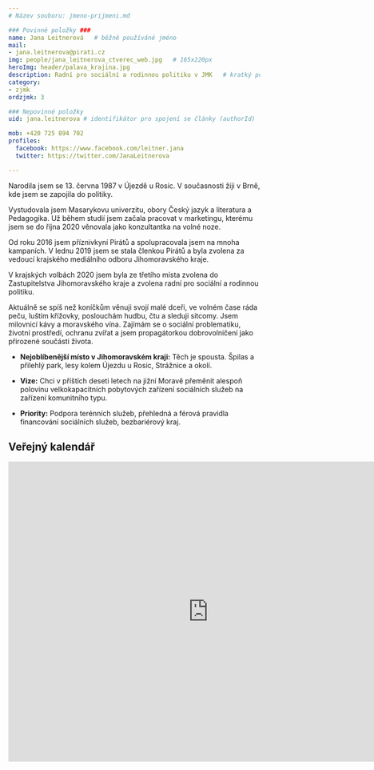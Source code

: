 ```yaml
---
# Název souboru: jmeno-prijmeni.md

### Povinné položky ###
name: Jana Leitnerová  	# běžně používáné jméno
mail:
- jana.leitnerova@pirati.cz
img: people/jana_leitnerova_ctverec_web.jpg   # 165x220px
heroImg: header/palava_krajina.jpg
description: Radní pro sociální a rodinnou politiku v JMK  	# kratký popis, max 160 znaků
category:  
- zjmk
ordzjmk: 3

### Nepovinné položky
uid: jana.leitnerova # identifikátor pro spojení se články (authorId)

mob: +420 725 894 702
profiles:
  facebook: https://www.facebook.com/leitner.jana
  twitter: https://twitter.com/JanaLeitnerova

---
```


Narodila jsem se 13. června 1987 v Újezdě u Rosic. V současnosti žiji v Brně, kde jsem se zapojila do politiky.

Vystudovala jsem Masarykovu univerzitu, obory Český jazyk a literatura a Pedagogika. Už během studií jsem začala pracovat v marketingu, kterému jsem se do října 2020 věnovala jako konzultantka na volné noze.

Od roku 2016 jsem příznivkyní Pirátů a spolupracovala jsem na mnoha kampaních. V lednu 2019 jsem se stala členkou Pirátů a byla zvolena za vedoucí krajského mediálního odboru Jihomoravského kraje. 

V krajských volbách 2020 jsem byla ze třetího místa zvolena do Zastupitelstva Jihomoravského kraje a zvolena radní pro sociální a rodinnou politiku.

Aktuálně se spíš než koníčkům věnuji svojí malé dceři, ve volném čase ráda peču, luštím křížovky, poslouchám hudbu, čtu a sleduji sitcomy. Jsem milovnicí kávy a moravského vína. Zajímám se o sociální problematiku, životní prostředí, ochranu zvířat a jsem propagátorkou dobrovolničení jako přirozené součásti života.

- **Nejoblíbenější místo v Jihomoravském kraji:** Těch je spousta. Špilas a přilehlý park, lesy kolem Újezdu u Rosic, Strážnice a okolí.

- **Vize:** Chci v příštích deseti letech na jižní Moravě přeměnit alespoň polovinu velkokapacitních pobytových zařízení sociálních služeb na zařízení komunitního typu.

- **Priority:** Podpora terénních služeb, přehledná a férová pravidla financování sociálních služeb, bezbariérový kraj.

## Veřejný kalendář

<iframe src="https://calendar.google.com/calendar/embed?src=j4nje8p548425p27pkp5n06mrg%40group.calendar.google.com&ctz=Europe%2FPrague" style="border: 0" width="800" height="600" frameborder="0" scrolling="no"></iframe>
